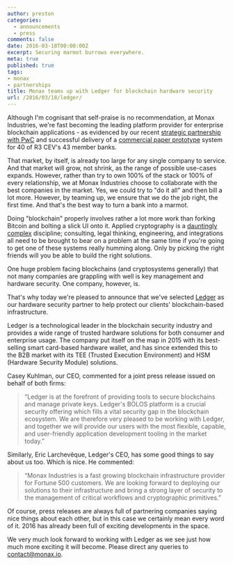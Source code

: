 ```yaml
---
author: preston
categories:
  - announcements
  - press
comments: false
date: 2016-03-18T00:00:00Z
excerpt: Securing marmot burrows everywhere.
meta: true
published: true
tags:
- monax
- partnerships
title: Monax teams up with Ledger for blockchain hardware security
url: /2016/03/18/ledger/
---
```


Although I'm cognisant that self-praise is no recommendation, at Monax Industries, we're fast becoming the leading platform provider for enterprise blockchain applications - as evidenced by our recent [strategic partnership with PwC](/2016/01/28/pwc/) and successful delivery of a [commercial paper prototype](/2016/01/28/pwc/) system for 40 of R3 CEV's 43 member banks.

That market, by itself, is already too large for any single company to service. And that market will grow, not shrink, as the range of possible use-cases expands. However, rather than try to own 100% of the stack or 100% of every relationship, we at Monax Industries choose to collaborate with the best companies in the market. Yes, we could try to "do it all" and then bill a lot more. However, by teaming up, we ensure that we do the job right, the first time. And that's the best way to turn a bank into a marmot.

Doing "blockchain" properly involves rather a lot more work than forking Bitcoin and bolting a slick UI onto it. Applied cryptography is a [dauntingly complex](http://iang.org/papers/fc7.html) discipline; consulting, legal thinking, engineering, and integrations all need to be brought to bear on a problem at the same time if you're going to get one of these systems really humming along. Only by picking the right friends will you be able to build the right solutions.

One huge problem facing blockchains (and cryptosystems generally) that not many companies are grappling with well is key management and hardware security. One company, however, is.

That's why today we're pleased to announce that we've selected [Ledger](https://www.ledger.co/) as our hardware security partner to help protect our clients' blockchain-based infrastructure.

Ledger is a technological leader in the blockchain security industry and provides a wide range of trusted hardware solutions for both consumer and enterprise usage. The company put itself on the map in 2015 with its best-selling smart card-based hardware wallet, and has since extended this to the B2B market with its TEE (Trusted Execution Environment) and HSM (Hardware Security Module) solutions.

Casey Kuhlman, our CEO, commented for a joint press release issued on behalf of both firms:

> “Ledger is at the forefront of providing tools to secure blockchains and manage private keys. Ledger's BOLOS platform is a crucial security offering which fills a vital security gap in the blockchain ecosystem. We are therefore very pleased to be working with Ledger, and together we will provide our users with the most flexible, capable, and user-friendly application development tooling in the market today.”

Similarly, Eric Larchevêque, Ledger's CEO, has some good things to say about us too. Which is nice. He commented:

> “Monax Industries is a fast growing blockchain infrastructure provider for Fortune 500 customers. We are looking forward to deploying our solutions to their infrastructure and bring a strong layer of security to the management of critical workflows and cryptographic primitives.”

Of course, press releases are always full of partnering companies saying nice things about each other, but in this case we certainly mean every word of it. 2016 has already been full of exciting developments in the space.

We very much look forward to working with Ledger as we see just how much more exciting it will become. Please direct any queries to [contact@monax.io](mailto:contact@monax.io).
